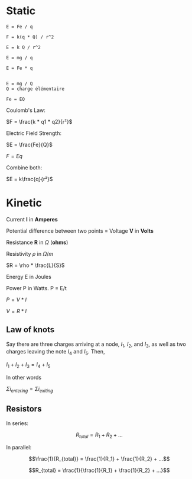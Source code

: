 # Static

```
E = Fe / q

F = k(q * Q) / r^2

E = k Q / r^2

E = mg / q

E = Fe * q


E = mg / Q
Q = charge élémentaire

Fe = EQ
```

Coulomb's Law:

$F = \frac{k * q1 * q2}{r²}$

Electric Field Strength:

$E = \frac{Fe}{Q}$

$F = Eq$

Combine both:

$E = k\frac{q}{r²}$

# Kinetic

Current **I** in **Amperes**

Potential difference between two points = Voltage **V** in **Volts**

Resistance **R** in $\Omega$ (**ohms**)

Resistivity $\rho$ in $\Omega / m$

$R = \rho * \frac{L}{S}$

Energy E in Joules

Power P in Watts. P = E/t

$P = V * I$

$V = R * I$

## Law of knots

Say there are three charges arriving at a node, $I_1$, $I_2$, and $I_3$, as well as two charges leaving the note $I_4$ and $I_5$. Then,

$I_1 + I_2 + I_3 = I_4 + I_5$

In other words

$\Sigma i_{entering} = \Sigma i_{exiting}$

## Resistors

In series:

$$R_{total} = R_1 + R_2 + ...$$

In parallel:

$$\frac{1}{R_{total}} = \frac{1}{R_1} + \frac{1}{R_2} + ...$$

$$R_{total} = \frac{1}{\frac{1}{R_1} + \frac{1}{R_2} + ...}$$